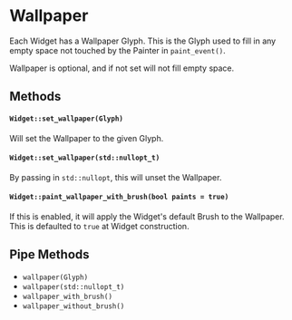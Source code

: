 # Wallpaper

Each Widget has a Wallpaper Glyph. This is the Glyph used to fill in any empty
space not touched by the Painter in `paint_event()`.

Wallpaper is optional, and if not set will not fill empty space.

## Methods

#### `Widget::set_wallpaper(Glyph)`

Will set the Wallpaper to the given Glyph.

#### `Widget::set_wallpaper(std::nullopt_t)`

By passing in `std::nullopt`, this will unset the Wallpaper.

#### `Widget::paint_wallpaper_with_brush(bool paints = true)`

If this is enabled, it will apply the Widget's default Brush to the Wallpaper.
This is defaulted to `true` at Widget construction.

## Pipe Methods

- `wallpaper(Glyph)`
- `wallpaper(std::nullopt_t)`
- `wallpaper_with_brush()`
- `wallpaper_without_brush()`
